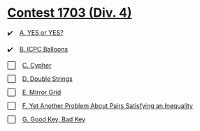 # [Contest 1703 (Div. 4)](https://codeforces.com/contest/1703)

✔️ &ensp; [A.	YES or YES?](https://codeforces.com/contest/1703/problem/A)

✔️ &ensp; [B.	ICPC Balloons](https://codeforces.com/contest/1703/problem/B)

⬜ &ensp; [C.	Cypher](https://codeforces.com/contest/1703/problem/C)

⬜ &ensp; [D.	Double Strings](https://codeforces.com/contest/1703/problem/D)

⬜ &ensp; [E.	Mirror Grid](https://codeforces.com/contest/1703/problem/E)

⬜ &ensp; [F.	Yet Another Problem About Pairs Satisfying an Inequality](https://codeforces.com/contest/1703/problem/F)

⬜ &ensp; [G.	Good Key, Bad Key](https://codeforces.com/contest/1703/problem/G) 
